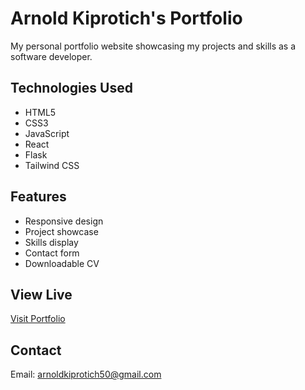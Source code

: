 # Arnold Kiprotich's Portfolio

My personal portfolio website showcasing my projects and skills as a software developer.

## Technologies Used
- HTML5
- CSS3
- JavaScript
- React
- Flask
- Tailwind CSS

## Features
- Responsive design
- Project showcase
- Skills display
- Contact form
- Downloadable CV

## View Live
[Visit Portfolio](https://YOUR_USERNAME.github.io/portfolio)

## Contact
Email: arnoldkiprotich50@gmail.com 